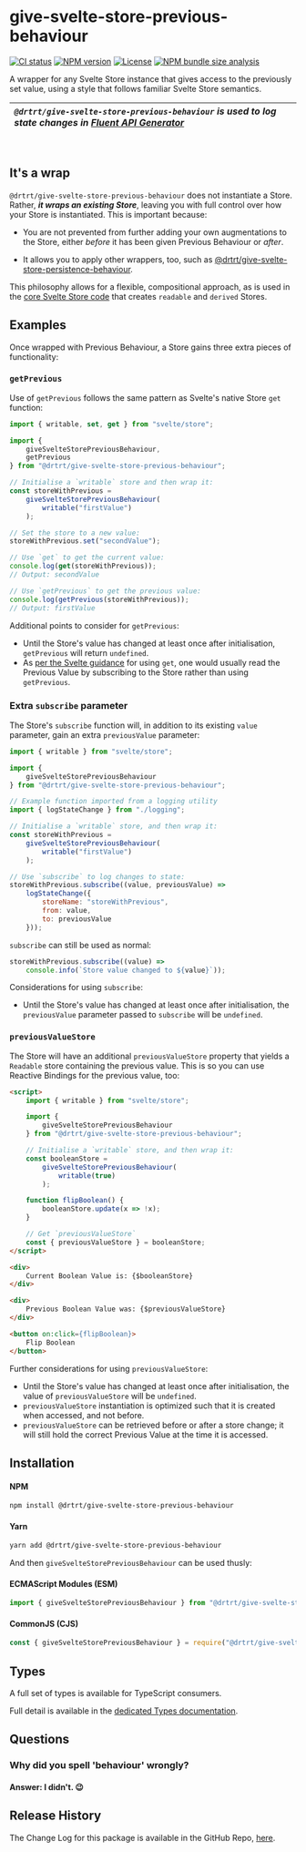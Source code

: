 # give-svelte-store-previous-behaviour

[![CI status](https://img.shields.io/badge/ci-passing-green)](https://github.com/drtrt-org/give-svelte-store-previous-behaviour/actions/workflows/CI.yml)
[![NPM version](https://img.shields.io/npm/v/@drtrt/give-svelte-store-previous-behaviour)](https://www.npmjs.com/package/@drtrt/give-svelte-store-previous-behaviour)
[![License](https://img.shields.io/npm/l/@drtrt/give-svelte-store-previous-behaviour)](./LICENSE)
[![NPM bundle size analysis](https://img.shields.io/bundlephobia/minzip/@drtrt/give-svelte-store-previous-behaviour)](https://bundlephobia.com/package/@drtrt/give-svelte-store-previous-behaviour)

A wrapper for any Svelte Store instance that gives access to the previously set value, using a style that follows familiar Svelte Store semantics.

| _`@drtrt/give-svelte-store-previous-behaviour` is used to log state changes in [Fluent API Generator](https://www.fluentapigen.com)_ |
| :----------------------------------------------------------------------------------------------------------------------------------- |

<br/>

## It's a wrap

`@drtrt/give-svelte-store-previous-behaviour` does not instantiate a Store. Rather, **_it wraps an existing Store_**, leaving you with full control over how your Store is instantiated. This is important because:

-   You are not prevented from further adding your own augmentations to the Store, either _before_ it has been given Previous Behaviour or _after_.

-   It allows you to apply other wrappers, too, such as [@drtrt/give-svelte-store-persistence-behaviour](https://www.npmjs.com/package/@drtrt/give-svelte-store-persistence-behaviour).

This philosophy allows for a flexible, compositional approach, as is used in the [core Svelte Store code](https://github.com/sveltejs/svelte/blob/master/packages/svelte/src/runtime/store/index.js) that creates `readable` and `derived` Stores.

## Examples

Once wrapped with Previous Behaviour, a Store gains three extra pieces of functionality:

### `getPrevious`

Use of `getPrevious` follows the same pattern as Svelte's native Store `get` function:

```JavaScript
import { writable, set, get } from "svelte/store";

import {
    giveSvelteStorePreviousBehaviour,
    getPrevious
} from "@drtrt/give-svelte-store-previous-behaviour";

// Initialise a `writable` store and then wrap it:
const storeWithPrevious =
    giveSvelteStorePreviousBehaviour(
        writable("firstValue")
    );

// Set the store to a new value:
storeWithPrevious.set("secondValue");

// Use `get` to get the current value:
console.log(get(storeWithPrevious));
// Output: secondValue

// Use `getPrevious` to get the previous value:
console.log(getPrevious(storeWithPrevious));
// Output: firstValue
```

Additional points to consider for `getPrevious`:

-   Until the Store's value has changed at least once after initialisation, `getPrevious` will return `undefined`.
-   As [per the Svelte guidance](https://svelte.dev/docs/svelte-store#get) for using `get`, one would usually read the Previous Value by subscribing to the Store rather than using `getPrevious`.

### Extra `subscribe` parameter

The Store's `subscribe` function will, in addition to its existing `value` parameter, gain an extra `previousValue` parameter:

```JavaScript
import { writable } from "svelte/store";

import {
    giveSvelteStorePreviousBehaviour
} from "@drtrt/give-svelte-store-previous-behaviour";

// Example function imported from a logging utility
import { logStateChange } from "./logging";

// Initialise a `writable` store, and then wrap it:
const storeWithPrevious =
    giveSvelteStorePreviousBehaviour(
        writable("firstValue")
    );

// Use `subscribe` to log changes to state:
storeWithPrevious.subscribe((value, previousValue) =>
    logStateChange({
        storeName: "storeWithPrevious",
        from: value,
        to: previousValue
    }));
```

`subscribe` can still be used as normal:

```JavaScript
storeWithPrevious.subscribe((value) =>
    console.info(`Store value changed to ${value}`));
```

Considerations for using `subscribe`:

-   Until the Store's value has changed at least once after initialisation, the `previousValue` parameter passed to `subscribe` will be `undefined`.

### `previousValueStore`

The Store will have an additional `previousValueStore` property that yields a `Readable` store containing the previous value. This is so you can use Reactive Bindings for the previous value, too:

```HTML
<script>
    import { writable } from "svelte/store";

    import {
        giveSvelteStorePreviousBehaviour
    } from "@drtrt/give-svelte-store-previous-behaviour";

    // Initialise a `writable` store, and then wrap it:
    const booleanStore =
        giveSvelteStorePreviousBehaviour(
            writable(true)
        );

    function flipBoolean() {
        booleanStore.update(x => !x);
    }

    // Get `previousValueStore`
    const { previousValueStore } = booleanStore;
</script>

<div>
    Current Boolean Value is: {$booleanStore}
</div>

<div>
    Previous Boolean Value was: {$previousValueStore}
</div>

<button on:click={flipBoolean}>
    Flip Boolean
</button>
```

Further considerations for using `previousValueStore`:

-   Until the Store's value has changed at least once after initialisation, the value of `previousValueStore` will be `undefined`.
-   `previousValueStore` instantiation is optimized such that it is created when accessed, and not before.
-   `previousValueStore` can be retrieved before or after a store change; it will still hold the correct Previous Value at the time it is accessed.

## Installation

#### NPM

```sh
npm install @drtrt/give-svelte-store-previous-behaviour
```

#### Yarn

```sh
yarn add @drtrt/give-svelte-store-previous-behaviour
```

And then `giveSvelteStorePreviousBehaviour` can be used thusly:

#### ECMAScript Modules (ESM)

```javascript
import { giveSvelteStorePreviousBehaviour } from "@drtrt/give-svelte-store-previous-behaviour";
```

#### CommonJS (CJS)

```javascript
const { giveSvelteStorePreviousBehaviour } = require("@drtrt/give-svelte-store-previous-behaviour");
```

## Types

A full set of types is available for TypeScript consumers.

Full detail is available in the [dedicated Types documentation](https://github.com/drtrt-org/give-svelte-store-previous-behaviour/blob/main/docs/README.md).

## Questions

### Why did you spell 'behaviour' wrongly?

#### **Answer:** I didn't. 😉

## Release History

The Change Log for this package is available in the GitHub Repo, [here](https://github.com/drtrt-org/give-svelte-store-previous-behaviour/blob/main/CHANGELOG.md).
